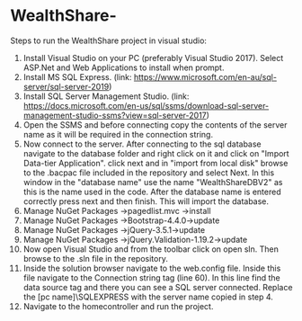 # WealthShare-
Steps to run the WealthShare project in visual studio:

1. Install Visual Studio on your PC (preferably Visual Studio 2017). Select ASP.Net and Web Applications to install when prompt.
2. Install MS SQL Express. (link: https://www.microsoft.com/en-au/sql-server/sql-server-2019)
3. Install SQL Server Management Studio. (link: https://docs.microsoft.com/en-us/sql/ssms/download-sql-server-management-studio-ssms?view=sql-server-2017)
4. Open the SSMS and before connecting copy the contents of the server name as it will be required in the connection string.
5. Now connect to the server. After connecting to the sql database navigate to the database folder and right click on it and click on "Import Data-tier Application".
   click next and in "import from local disk" browse to the .bacpac file included in the repository and select Next. In this window in the "database name" use the 
   name "WealthShareDBV2" as this is the name used in the code. After the database name is entered correctly press next and then finish. This will import the database.
6. Manage NuGet Packages ->pagedlist.mvc ->install
7. Manage NuGet Packages ->Bootstrap-4.4.0->update
8. Manage NuGet Packages ->jQuery-3.5.1->update
9. Manage NuGet Packages ->jQuery.Validation-1.19.2->update
10. Now open Visual Studio and from the toolbar click on open sln. Then browse to the .sln file in the repository.
11. Inside the solution browser navigate to the web.config file. Inside this file navigate to the Connection string tag (line 60). In this line find the data source 
   tag and there you can see a SQL server connected. Replace the [pc name]\SQLEXPRESS with the server name copied in step 4.
12. Navigate to the homecontroller and run the project.

